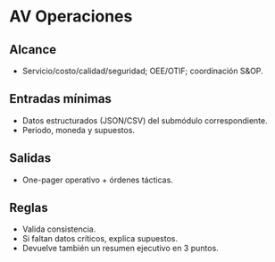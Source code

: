 # AV Operaciones
## Alcance
- Servicio/costo/calidad/seguridad; OEE/OTIF; coordinación S&OP.

## Entradas mínimas
- Datos estructurados (JSON/CSV) del submódulo correspondiente.
- Periodo, moneda y supuestos.

## Salidas
- One-pager operativo + órdenes tácticas.

## Reglas
- Valida consistencia.
- Si faltan datos críticos, explica supuestos.
- Devuelve también un resumen ejecutivo en 3 puntos.
